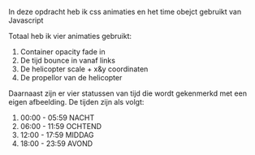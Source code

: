 In deze opdracht heb ik css animaties en het time obejct gebruikt van Javascript

Totaal heb ik vier animaties gebruikt:
  1. Container opacity fade in
  2. De tijd bounce in vanaf links
  3. De helicopter scale + x&y coordinaten
  4. De propellor van de helicopter
  
Daarnaast zijn er vier statussen van tijd die wordt gekenmerkd met een eigen afbeelding.
De tijden zijn als volgt:
  1. 00:00 - 05:59 NACHT
  2. 06:00 - 11:59 OCHTEND
  3. 12:00 - 17:59 MIDDAG
  4. 18:00 - 23:59 AVOND
